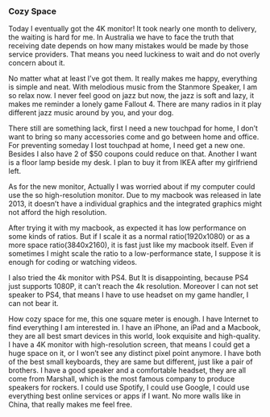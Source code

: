 ### Cozy Space

Today I eventually got the 4K monitor! It took nearly one month to delivery, the waiting is hard for me. In Australia we have to face the truth that receiving date depends on how many mistakes would be made by those service providers. That means you need luckiness to wait and do not overly concern about it.

No matter what at least I’ve got them. It really makes me happy, everything is simple and neat. With melodious music from the Stanmore Speaker, I am so relax now. I never feel good on jazz but now, the jazz is soft and lazy, it makes me reminder a lonely game Fallout 4. There are many radios in it play different jazz music around by you, and your dog.

There still are something lack, first I need a new touchpad for home, I don’t want to bring so many accessories come and go between home and office. For preventing someday I lost touchpad at home, I need get a new one. Besides I also have 2 of $50 coupons could reduce on that. Another I want is a floor lamp beside my desk. I plan to buy it from IKEA after my girlfriend left.

As for the new monitor, Actually I was worried about if my computer could use the so high-resolution monitor. Due to my macbook was released in late 2013, it doesn’t have a individual graphics and the integrated graphics might not afford the high resolution.

After trying it with my macbook, as expected it has low performance on some kinds of ratios. But if I scale it as a normal ratio(1920x1080) or as a more space ratio(3840x2160), it is fast just like my macbook itself. Even if sometimes I might scale the ratio to a low-performance state, I suppose it is enough for coding or watching videos.

I also tried the 4k monitor with PS4. But It is disappointing, because PS4 just supports 1080P, it can’t reach the 4k resolution. Moreover I can not set speaker to PS4, that means I have to use headset on my game handler, I can not bear it.

How cozy space for me, this one square meter is enough. I have Internet to find everything I am interested in. I have an iPhone, an iPad and a Macbook, they are all best smart devices in this world, look exquisite and high-quality. I have a 4K monitor with high-resolution screen, that means I could get a huge space on it, or I won’t see any distinct pixel point anymore. I have both of the best small keyboards, they are same but different, just like a pair of brothers. I have a good speaker and a comfortable headset, they are all come from Marshall, which is the most famous company to produce speakers for rockers. I could use Spotify, I could use Google, I could use everything best online services or apps if I want. No more walls like in China, that really makes me feel free.
